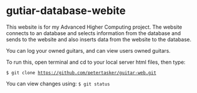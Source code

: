 # gutiar-database-webite

This website is for my Advanced Higher Computing project. The website connects to an database and selects information from the database and sends to the website and also inserts data from the website to the database.

You can log your owned guitars, and can view users owned guitars.

To run this, open terminal and cd to your local server html files, then type:

<code>$ git clone https://github.com/petertasker/guitar-web.git</code>


You can view changes using: <code>$ git status </code>

